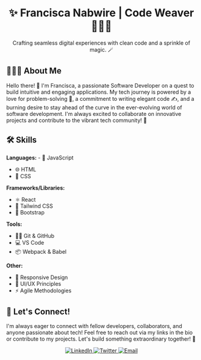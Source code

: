 <div align="center">

  <h1>✨ Francisca Nabwire | Code Weaver 👩🏾‍💻</h1>

  <p>Crafting seamless digital experiences with clean code and a sprinkle of magic. 🪄</p>

</div>

## 🧑🏾‍💻 About Me

Hello there! 👋 I'm Francisca, a passionate Software Developer on a quest to build intuitive and engaging applications. My tech journey is powered by a love for problem-solving 🧩, a commitment to writing elegant code ✍️, and a burning desire to stay ahead of the curve in the ever-evolving world of software development. I'm always excited to collaborate on innovative projects and contribute to the vibrant tech community! 🚀

## 🛠️ Skills

**Languages:** - 💎 JavaScript 
   - 🌐 HTML
   - 🎨 CSS

**Frameworks/Libraries:**
   - ⚛️ React
   - 💅 Tailwind CSS
   - 👢 Bootstrap

**Tools:**
   - 🐱‍💻 Git & GitHub
   - 💻 VS Code
   - 📦 Webpack & Babel

**Other:**
   - 📱 Responsive Design
   - 🎨 UI/UX Principles
   - ⚡ Agile Methodologies

## 🤝 Let's Connect!

I'm always eager to connect with fellow developers, collaborators, and anyone passionate about tech! Feel free to reach out via my links in the bio or contribute to my projects. Let's build something extraordinary together! 🌟

<div align="center">
  <a href="YOUR_LINKEDIN_URL" target="_blank" rel="noopener noreferrer">
    <img src="https://img.shields.io/badge/LinkedIn-%230077B5.svg?style=for-the-badge&logo=linkedin&logoColor=white" alt="LinkedIn">
  </a>
  <a href="YOUR_TWITTER_URL" target="_blank" rel="noopener noreferrer">
    <img src="https://img.shields.io/badge/Twitter-%231DA1F2.svg?style=for-the-badge&logo=twitter&logoColor=white" alt="Twitter">
  </a>
  <a href="mailto:YOUR_EMAIL_ADDRESS">
    <img src="https://img.shields.io/badge/Email-D14836?style=for-the-badge&logo=gmail&logoColor=white" alt="Email">
  </a>
</div>
